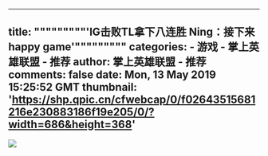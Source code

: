 
---
title: """""""""'IG击败TL拿下八连胜 Ning：接下来happy game'"""""""""
categories: 
    - 游戏
    - 掌上英雄联盟 - 推荐
author: 掌上英雄联盟 - 推荐
comments: false
date: Mon, 13 May 2019 15:25:52 GMT
thumbnail: 'https://shp.qpic.cn/cfwebcap/0/f02643515681216e230883186f19e205/0/?width=686&height=368'
---

<div>   
<img src="https://shp.qpic.cn/cfwebcap/0/f02643515681216e230883186f19e205/0/?width=686&height=368" referrerpolicy="no-referrer">  
</div>
            